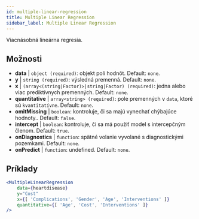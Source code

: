 ```yaml
---
id: multiple-linear-regression
title: Multiple Linear Regression
sidebar_label: Multiple Linear Regression
---
```


Viacnásobná lineárna regresia.

## Možnosti

* __data__ | `object (required)`: objekt polí hodnôt. Default: `none`.
* __y__ | `string (required)`: výsledná premenná. Default: `none`.
* __x__ | `(array<(string|Factor)>|string|Factor) (required)`: jedna alebo viac prediktívnych premenných. Default: `none`.
* __quantitative__ | `array<string> (required)`: pole premenných v `data`, ktoré sú `kvantitatívne`. Default: `none`.
* __omitMissing__ | `boolean`: kontroluje, či sa majú vynechať chýbajúce hodnoty.. Default: `false`.
* __intercept__ | `boolean`: kontroluje, či sa má použiť model s intercepčným členom. Default: `true`.
* __onDiagnostics__ | `function`: spätné volanie vyvolané s diagnostickými pozemkami. Default: `none`.
* __onPredict__ | `function`: undefined. Default: `none`.


## Príklady

```jsx live
<MultipleLinearRegression 
    data={heartdisease} 
    y="Cost"
    x={[ 'Complications', 'Gender', 'Age', 'Interventions' ]}
    quantitative={[ 'Age', 'Cost', 'Interventions' ]}
/>
```

